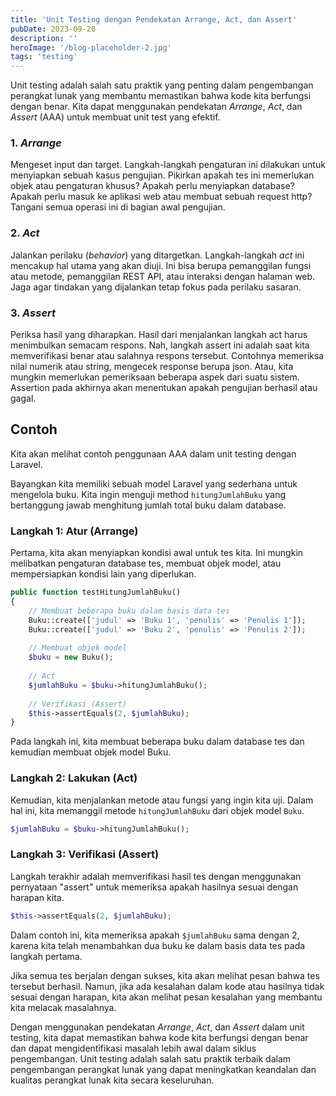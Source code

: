 ```yaml
---
title: 'Unit Testing dengan Pendekatan Arrange, Act, dan Assert'
pubDate: 2023-09-20
description: ''
heroImage: '/blog-placeholder-2.jpg'
tags: 'testing'
---
```


Unit testing adalah salah satu praktik yang penting dalam pengembangan perangkat lunak yang membantu memastikan bahwa kode kita berfungsi dengan benar. Kita dapat menggunakan pendekatan _Arrange_, _Act_, dan _Assert_ (AAA) untuk membuat unit test yang efektif. 

### 1. _Arrange_

Mengeset input dan target. Langkah-langkah pengaturan ini dilakukan untuk menyiapkan sebuah kasus pengujian. Pikirkan apakah tes ini memerlukan objek atau pengaturan khusus? Apakah perlu menyiapkan database? Apakah perlu masuk ke aplikasi web atau membuat sebuah request http? Tangani semua operasi ini di bagian awal pengujian.

### 2. _Act_

Jalankan perilaku (_behavior_) yang ditargetkan. Langkah-langkah _act_ ini mencakup hal utama yang akan diuji. Ini bisa berupa pemanggilan fungsi atau metode, pemanggilan REST API, atau interaksi dengan halaman web. Jaga agar tindakan yang dijalankan tetap fokus pada perilaku sasaran.

### 3. _Assert_

Periksa hasil yang diharapkan. Hasil dari menjalankan langkah act harus menimbulkan semacam respons. Nah, langkah assert ini adalah saat kita memverifikasi benar atau salahnya respons tersebut. Contohnya memeriksa nilai numerik atau string, mengecek response berupa json. Atau, kita mungkin memerlukan pemeriksaan beberapa aspek dari suatu sistem. Assertion pada akhirnya akan menentukan apakah pengujian berhasil atau gagal.

## Contoh

Kita akan melihat contoh penggunaan AAA dalam unit testing dengan Laravel.

Bayangkan kita memiliki sebuah model Laravel yang sederhana untuk mengelola buku. Kita ingin menguji method `hitungJumlahBuku` yang bertanggung jawab menghitung jumlah total buku dalam database.

### Langkah 1: Atur (Arrange)

Pertama, kita akan menyiapkan kondisi awal untuk tes kita. Ini mungkin melibatkan pengaturan database tes, membuat objek model, atau mempersiapkan kondisi lain yang diperlukan.

```php
public function testHitungJumlahBuku()
{
    // Membuat beberapa buku dalam basis data tes
    Buku::create(['judul' => 'Buku 1', 'penulis' => 'Penulis 1']);
    Buku::create(['judul' => 'Buku 2', 'penulis' => 'Penulis 2']);
    
    // Membuat objek model
    $buku = new Buku();
    
    // Act
    $jumlahBuku = $buku->hitungJumlahBuku();
    
    // Verifikasi (Assert)
    $this->assertEquals(2, $jumlahBuku);
}
```

Pada langkah ini, kita membuat beberapa buku dalam database tes dan kemudian membuat objek model Buku.

### Langkah 2: Lakukan (Act)

Kemudian, kita menjalankan metode atau fungsi yang ingin kita uji. Dalam hal ini, kita memanggil metode `hitungJumlahBuku` dari objek model `Buku`.

```php
$jumlahBuku = $buku->hitungJumlahBuku();
```

### Langkah 3: Verifikasi (Assert)

Langkah terakhir adalah memverifikasi hasil tes dengan menggunakan pernyataan "assert" untuk memeriksa apakah hasilnya sesuai dengan harapan kita.

```php
$this->assertEquals(2, $jumlahBuku);
```

Dalam contoh ini, kita memeriksa apakah `$jumlahBuku` sama dengan 2, karena kita telah menambahkan dua buku ke dalam basis data tes pada langkah pertama.

Jika semua tes berjalan dengan sukses, kita akan melihat pesan bahwa tes tersebut berhasil. Namun, jika ada kesalahan dalam kode atau hasilnya tidak sesuai dengan harapan, kita akan melihat pesan kesalahan yang membantu kita melacak masalahnya.

Dengan menggunakan pendekatan _Arrange_, _Act_, dan _Assert_ dalam unit testing, kita dapat memastikan bahwa kode kita berfungsi dengan benar dan dapat mengidentifikasi masalah lebih awal dalam siklus pengembangan. Unit testing adalah salah satu praktik terbaik dalam pengembangan perangkat lunak yang dapat meningkatkan keandalan dan kualitas perangkat lunak kita secara keseluruhan.